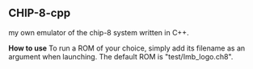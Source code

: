 ## CHIP-8-cpp
my own emulator of the chip-8 system written in C++.

**How to use** 
To run a ROM of your choice, simply add its filename as an argument when launching. The default ROM is "test/Imb_logo.ch8".
